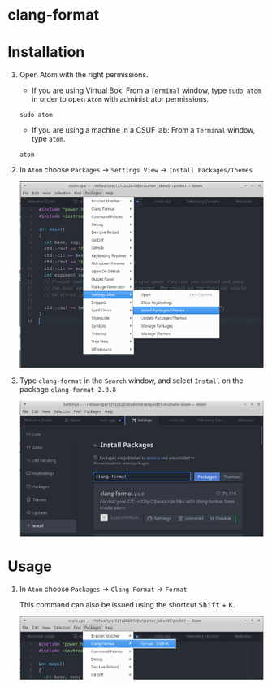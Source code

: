 # clang-format

# Installation
1. Open Atom with the right permissions.
    - If you are using Virtual Box: From a `Terminal` window, type `sudo atom` in order to open `Atom` with administrator permissions. 
   ```
   sudo atom
   ```
    - If you are using a machine in a CSUF lab: From a `Terminal` window, type `atom`.
   ```
   atom
   ```
1. In `Atom` choose `Packages` -> `Settings View` -> `Install Packages/Themes`

   ![Setting Packages](resources/package-settings.png)

1. Type `clang-format` in the `Search` window, and select `Install` on the package `clang-format 2.0.8`

   ![Install Package](resources/install-package.png)

# Usage

1. In `Atom` choose `Packages` -> `Clang Format` -> `Format`

   This command can also be issued using the shortcut <kbd>Shift</kbd> + <kbd>K</kbd>.
   
   ![Clang Format](resources/format-usage.png)
